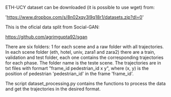 ETH-UCY dataset can be downloaded (it is possible to use wget) from:

'https://www.dropbox.com/s/8n02xqv3l9q18r1/datasets.zip?dl=0'

This is the oficial data split from Social-GAN:

https://github.com/agrimgupta92/sgan

There are six folders: 1 for each scene and a raw folder with all trajectories. In each scene folder (eth, hotel, univ, zara1 and zara2) there are a train, validation and test folder, each one contains the corresponding trajectories for each phase. The folder name is the teste scene. The trajectories are in txt files with formart "frame_id pedestrian_id x y", where (x, y) is the position of pedestrian 'pedestrian_id' in the frame 'frame_id'.

The script dataset_processing.py contains the functions to process the data and get the trajectories in the desired format.
